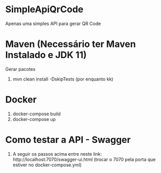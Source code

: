 # SimpleApiQrCode
Apenas uma simples API para gerar QR Code


# Maven (Necessário ter Maven Instalado e JDK 11)
Gerar pacotes
1. mvn clean install -DskipTests (por enquanto kk)

# Docker
1. docker-compose build
2. docker-compose up

# Como testar a API - Swagger
1. A seguir os passos acima entre neste link: http://localhost:7070/swagger-ui.html 
(trocar o 7070 pela porta que estiver no docker-compose.yml)
